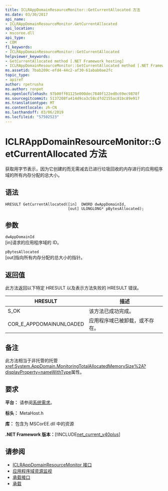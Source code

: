 ```yaml
---
title: ICLRAppDomainResourceMonitor::GetCurrentAllocated 方法
ms.date: 03/30/2017
api_name:
- ICLRAppDomainResourceMonitor.GetCurrentAllocated
api_location:
- mscoree.dll
api_type:
- COM
f1_keywords:
- ICLRAppDomainResourceMonitor::GetCurrentAllocated
helpviewer_keywords:
- GetCurrentAllocated method [.NET Framework hosting]
- ICLRAppDomainResourceMonitor::GetCurrentAllocated method [.NET Framework hosting]
ms.assetid: 7bab209c-efd4-44c2-af30-61abab0ae2fc
topic_type:
- apiref
author: rpetrusha
ms.author: ronpet
ms.openlocfilehash: 97b00ff01125e000dec7840f122ed0c69ec9878f
ms.sourcegitcommit: 5137208fa414d9ca3c58cdfd2155ac81bc89e917
ms.translationtype: MT
ms.contentlocale: zh-CN
ms.lasthandoff: 03/06/2019
ms.locfileid: "57502523"
---
```

# <a name="iclrappdomainresourcemonitorgetcurrentallocated-method"></a>ICLRAppDomainResourceMonitor::GetCurrentAllocated 方法
获取用字节表示，因为它创建的而无需减去已进行垃圾回收的内存进行的应用程序域的所有内存分配的总大小。  
  
## <a name="syntax"></a>语法  
  
```  
HRESULT GetCurrentAllocated([in]  DWORD dwAppDomainId,  
                            [out] ULONGLONG* pBytesAllocated);  
```  
  
## <a name="parameters"></a>参数  
 `dwAppDomainId`  
 [in]请求的应用程序域的 ID。  
  
 `pBytesAllocated`  
 [out]指向所有内存分配的总大小的指针。  
  
## <a name="return-value"></a>返回值  
 此方法返回以下特定 HRESULT 以及表示方法失败的 HRESULT 错误。  
  
|HRESULT|描述|  
|-------------|-----------------|  
|S_OK|该方法已成功完成。|  
|COR_E_APPDOMAINUNLOADED|应用程序域已被卸载，或不存在。|  
  
## <a name="remarks"></a>备注  
 此方法相当于非托管的托管<xref:System.AppDomain.MonitoringTotalAllocatedMemorySize%2A?displayProperty=nameWithType>属性。  
  
## <a name="requirements"></a>要求  
 **平台：** 请参阅[系统需求](../../../../docs/framework/get-started/system-requirements.md)。  
  
 **标头：** MetaHost.h  
  
 **库：** 包含为 MSCorEE.dll 中的资源  
  
 **.NET Framework 版本：**[!INCLUDE[net_current_v40plus](../../../../includes/net-current-v40plus-md.md)]  
  
## <a name="see-also"></a>请参阅
- [ICLRAppDomainResourceMonitor 接口](../../../../docs/framework/unmanaged-api/hosting/iclrappdomainresourcemonitor-interface.md)
- [应用程序域资源监视](../../../../docs/standard/garbage-collection/app-domain-resource-monitoring.md)
- [承载接口](../../../../docs/framework/unmanaged-api/hosting/hosting-interfaces.md)
- [承载](../../../../docs/framework/unmanaged-api/hosting/index.md)
